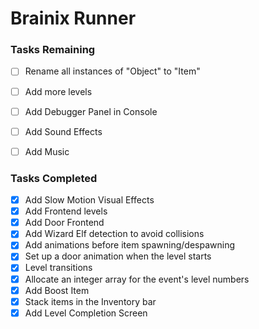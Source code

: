 # Brainix Runner

### Tasks Remaining

- [ ] Rename all instances of "Object" to "Item"
- [ ] Add more levels
- [ ] Add Debugger Panel in Console
- [ ] Add Sound Effects
- [ ] Add Music


### Tasks Completed
- [X] Add Slow Motion Visual Effects
- [X] Add Frontend levels
- [X] Add Door Frontend
- [X] Add Wizard Elf detection to avoid collisions
- [X] Add animations before item spawning/despawning
- [X] Set up a door animation when the level starts
- [X] Level transitions
- [X] Allocate an integer array for the event's level numbers
- [X] Add Boost Item
- [X] Stack items in the Inventory bar
- [X] Add Level Completion Screen
